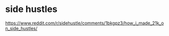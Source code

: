 
# side hustles 
https://www.reddit.com/r/sidehustle/comments/1bkgpz3/how_i_made_21k_on_side_hustles/






























